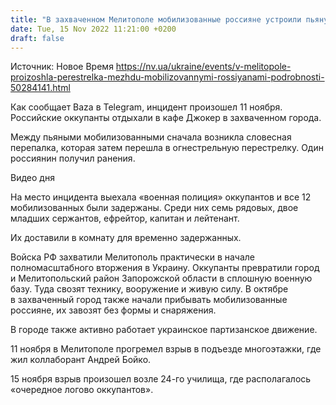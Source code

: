 ```yaml
---
title: "В захваченном Мелитополе мобилизованные россияне устроили пьяную перестрелку в кафе — росСМИ"
date: Tue, 15 Nov 2022 11:21:00 +0200
draft: false
---
```

Источник: Новое Время https://nv.ua/ukraine/events/v-melitopole-proizoshla-perestrelka-mezhdu-mobilizovannymi-rossiyanami-podrobnosti-50284141.html


 Как сообщает Baza в Telegram, инцидент произошел 11 ноября. Российские оккупанты отдыхали в кафе Джокер в захваченном города.

Между пьяными мобилизованными сначала возникла словесная перепалка, которая затем перешла в огнестрельную перестрелку. Один россиянин получил ранения.

 Видео дня   

На место инцидента выехала «военная полиция» оккупантов и все 12 мобилизованных были задержаны. Среди них семь рядовых, двое младших сержантов, ефрейтор, капитан и лейтенант.

Их доставили в комнату для временно задержанных.

Войска РФ захватили Мелитополь практически в начале полномасштабного вторжения в Украину. Оккупанты превратили город и Мелитопольский район Запорожской области в сплошную военную базу. Туда свозят технику, вооружение и живую силу. В октябре в захваченный город также начали прибывать мобилизованные россияне, их завозят без формы и снаряжения.

 В городе также активно работает украинское партизанское движение.

11 ноября в Мелитополе прогремел взрыв в подъезде многоэтажки, где жил коллаборант Андрей Бойко.

15 ноября взрыв произошел возле 24-го училища, где располагалось «очередное логово оккупантов».


